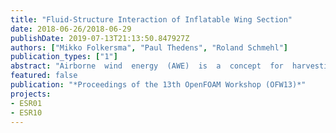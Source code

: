 ```yaml
---
title: "Fluid-Structure Interaction of Inflatable Wing Section"
date: 2018-06-26/2018-06-29
publishDate: 2019-07-13T21:13:50.847927Z
authors: ["Mikko Folkersma", "Paul Thedens", "Roland Schmehl"]
publication_types: ["1"]
abstract: "Airborne  wind  energy  (AWE)  is  a  concept  for  harvesting  wind  energy  using  tethered  flying  devices.  Compared  toconventional wind turbines AWE systems require substantially less support structures like a tower.  The replacementof towers by tethers also allow accessing higher altitudes where winds blow stronger and more persistent.  Severalconfigurations are currently pursued.  Electricity can be generated with on-board propellers which are driven by the airflow and the power is transmitted to the ground through a conducting tether. Another configuration is the pumping cyclein which case the kite flies crosswind to pull a tether that is unreeled as it moves a ground-based electrical generator, anda retraction phase when the kite is reeled in. Next to electricity generation AWE can also be used for ship propulsion. We consider a single cell of a ram-air wing in our study which is based on an inflatable double skin design.  Ram-air wings are inflated by the stagnation pressure entering through inlets at the leading edge. The internalpressure provides structural stability and stiffness.  The fully or partially inflated structure is flexible and can thereforeexhibit large deformations during flight.  This introduces a strong coupling between the structure and the air flow sincethe internal pressure in dependent on the wind speed, and a deformed kite will inevitably have a different pressure fieldcaused by the flow compared to an un-deformed kite. Also, bridle system induces a significant additional drag to the wingdrag and therefore the kites fly with high angle of attack to obtain high lift and to ultimately maximise power output. Highangles of attack causes the flow to separate which cannot be simulated with fast inviscid methods and therefore a CFDanalysis tool such as OpenFOAM is required.The main challenge in analysis and design of these kites is the governing fluid-structure interaction (FSI) mechanism,which leads to a drastic increase in model complexity. On the other hand utilising FSI is crucial to obtain reliable results. on  performance  measures  and  structural  integrity.   We  follow  the  partitioned  coupling  approach,  where  the  fluid  andstructure domains are solved individually and coupled at their interface. In this work we couple OpenFOAM with ourfinite element (FE) solver mem4pyby using the coupling tool preCICE. The coupled solver is then used to simulate asingle ram-air wing section (cell) and its change in aerodynamic performance due to deformation."
featured: false
publication: "*Proceedings of the 13th OpenFOAM Workshop (OFW13)*"
projects:
- ESR01
- ESR10
---
```


